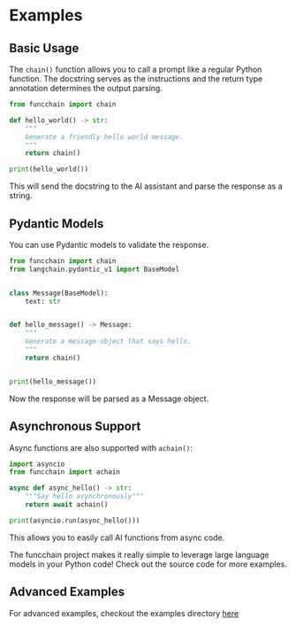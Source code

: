 # Examples

## Basic Usage

The `chain()` function allows you to call a prompt like a regular Python function. The docstring serves as the instructions and the return type annotation determines the output parsing.

```python
from funcchain import chain

def hello_world() -> str:
    """
    Generate a friendly hello world message.
    """
    return chain()

print(hello_world())
```

This will send the docstring to the AI assistant and parse the response as a string.

## Pydantic Models

You can use Pydantic models to validate the response.

```python
from funcchain import chain
from langchain.pydantic_v1 import BaseModel


class Message(BaseModel):
    text: str


def hello_message() -> Message:
    """
    Generate a message object that says hello.
    """
    return chain()


print(hello_message())
```

Now the response will be parsed as a Message object.

## Asynchronous Support

Async functions are also supported with `achain()`:

```python
import asyncio
from funcchain import achain

async def async_hello() -> str:
    """Say hello asynchronously"""
    return await achain()

print(asyncio.run(async_hello()))
```

This allows you to easily call AI functions from async code.

The funcchain project makes it really simple to leverage large language models in your Python code! Check out the source code for more examples.

## Advanced Examples

For advanced examples, checkout the examples directory [here](https://github.com/shroominic/funcchain/tree/main/examples)
